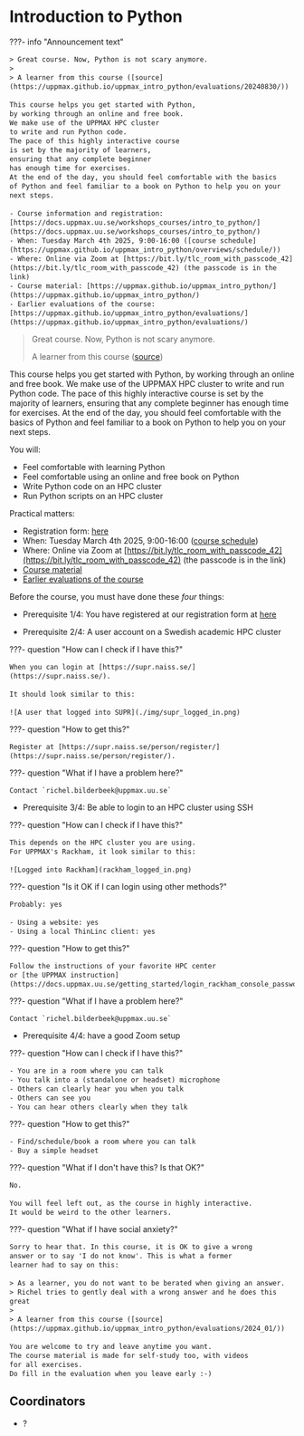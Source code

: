 # Introduction to Python

???- info "Announcement text"

    > Great course. Now, Python is not scary anymore.
    >
    > A learner from this course ([source](https://uppmax.github.io/uppmax_intro_python/evaluations/20240830/))

    This course helps you get started with Python,
    by working through an online and free book.
    We make use of the UPPMAX HPC cluster
    to write and run Python code.
    The pace of this highly interactive course
    is set by the majority of learners,
    ensuring that any complete beginner
    has enough time for exercises.
    At the end of the day, you should feel comfortable with the basics
    of Python and feel familiar to a book on Python to help you on your next steps.

    - Course information and registration: [https://docs.uppmax.uu.se/workshops_courses/intro_to_python/](https://docs.uppmax.uu.se/workshops_courses/intro_to_python/)
    - When: Tuesday March 4th 2025, 9:00-16:00 ([course schedule](https://uppmax.github.io/uppmax_intro_python/overviews/schedule/))
    - Where: Online via Zoom at [https://bit.ly/tlc_room_with_passcode_42](https://bit.ly/tlc_room_with_passcode_42) (the passcode is in the link)
    - Course material: [https://uppmax.github.io/uppmax_intro_python/](https://uppmax.github.io/uppmax_intro_python/)
    - Earlier evaluations of the course: [https://uppmax.github.io/uppmax_intro_python/evaluations/](https://uppmax.github.io/uppmax_intro_python/evaluations/)

> Great course. Now, Python is not scary anymore.
>
> A learner from this course ([source](https://uppmax.github.io/uppmax_intro_python/evaluations/20240830/))

This course helps you get started with Python,
by working through an online and free book.
We make use of the UPPMAX HPC cluster
to write and run Python code.
The pace of this highly interactive course
is set by the majority of learners,
ensuring that any complete beginner
has enough time for exercises.
At the end of the day, you should feel comfortable with the basics
of Python and feel familiar to a book on Python to help you on your next steps.

You will:

- Feel comfortable with learning Python
- Feel comfortable using an online and free book on Python
- Write Python code on an HPC cluster
- Run Python scripts on an HPC cluster

Practical matters:

- Registration form: [here](...)
- When: Tuesday March 4th 2025, 9:00-16:00 ([course schedule](https://uppmax.github.io/uppmax_intro_python/overviews/schedule/))
- Where: Online via Zoom at [https://bit.ly/tlc_room_with_passcode_42](https://bit.ly/tlc_room_with_passcode_42) (the passcode is in the link)
- [Course material](https://uppmax.github.io/uppmax_intro_python/)
- [Earlier evaluations of the course](https://uppmax.github.io/uppmax_intro_python/evaluations/)

Before the course, you must have done these *four* things:

- Prerequisite 1/4: You have registered at our registration form at [here](...)

- Prerequisite 2/4: A user account on a Swedish academic HPC cluster

???- question "How can I check if I have this?"

    When you can login at [https://supr.naiss.se/](https://supr.naiss.se/).

    It should look similar to this:

    ![A user that logged into SUPR](./img/supr_logged_in.png)

???- question "How to get this?"

    Register at [https://supr.naiss.se/person/register/](https://supr.naiss.se/person/register/).

???- question "What if I have a problem here?"

    Contact `richel.bilderbeek@uppmax.uu.se`

- Prerequisite 3/4: Be able to login to an HPC cluster using SSH

???- question "How can I check if I have this?"

    This depends on the HPC cluster you are using.
    For UPPMAX's Rackham, it look similar to this:

    ![Logged into Rackham](rackham_logged_in.png)

???- question "Is it OK if I can login using other methods?"

    Probably: yes

    - Using a website: yes
    - Using a local ThinLinc client: yes

???- question "How to get this?"

    Follow the instructions of your favorite HPC center
    or [the UPPMAX instruction](https://docs.uppmax.uu.se/getting_started/login_rackham_console_password/)

???- question "What if I have a problem here?"

    Contact `richel.bilderbeek@uppmax.uu.se`

- Prerequisite 4/4: have a good Zoom setup

???- question "How can I check if I have this?"

    - You are in a room where you can talk
    - You talk into a (standalone or headset) microphone
    - Others can clearly hear you when you talk
    - Others can see you
    - You can hear others clearly when they talk

???- question "How to get this?"

    - Find/schedule/book a room where you can talk
    - Buy a simple headset

???- question "What if I don't have this? Is that OK?"

    No.

    You will feel left out, as the course in highly interactive.
    It would be weird to the other learners.

???- question "What if I have social anxiety?"

    Sorry to hear that. In this course, it is OK to give a wrong
    answer or to say 'I do not know'. This is what a former
    learner had to say on this:

    > As a learner, you do not want to be berated when giving an answer. 
    > Richel tries to gently deal with a wrong answer and he does this great
    >
    > A learner from this course ([source](https://uppmax.github.io/uppmax_intro_python/evaluations/2024_01/))

    You are welcome to try and leave anytime you want.
    The course material is made for self-study too, with videos
    for all exercises.
    Do fill in the evaluation when you leave early :-)


## Coordinators

- ?
